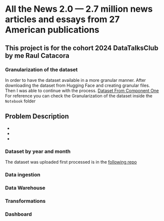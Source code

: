 # All the News 2.0 — 2.7 million news articles and essays from 27 American publications

## This project is for the cohort 2024 DataTalksClub by me Raul Catacora

### Granularization of the dataset

In order to have the dataset available in a more granular manner. After downloading the dataset from Hugging Face and creating granular files. Then I was able to continue with the process.
[Dataset From Component One](https://components.one/datasets/all-the-news-2-news-articles-dataset)
For reference you can check the Granularization of the dataset inside the `Notebook` folder

## Problem Description 
*
*
*

### Dataset by year and month

The dataset was uploaded first processed is in the [following repo](https://github.com/Cerpint4xt/All_the_News_2_0_Component_One)

### Data ingestion


### Data Warehouse



### Transformations


### Dashboard


